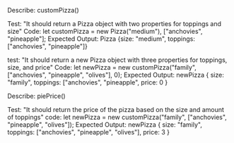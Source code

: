 
Describe: customPizza()

Test: "It should return a Pizza object with two properties for toppings and size"
Code: let customPizza = new Pizza("medium"), ["anchovies", "pineapple"];
Expected Output: Pizza {size: "medium", toppings: ["anchovies", "pineapple"]}

test: "It should return a new Pizza object with three properties for toppings, size, and price" Code: let newPizza = new customPizza("family", ["anchovies", "pineapple", "olives"], 0); Expected Output: newPizza { size: "family", toppings: ["anchovies", "pineapple", price: 0 }


Describe: piePrice()

Test: "It should return the price of the pizza based on the size and amount of toppings"
code: let newPizza = new customPizza("family", ["anchovies", "pineapple", "olives"]);
Expected Output: newPizza { size: "family", toppings: ["anchovies", "pineapple", "olives"], price: 3 }